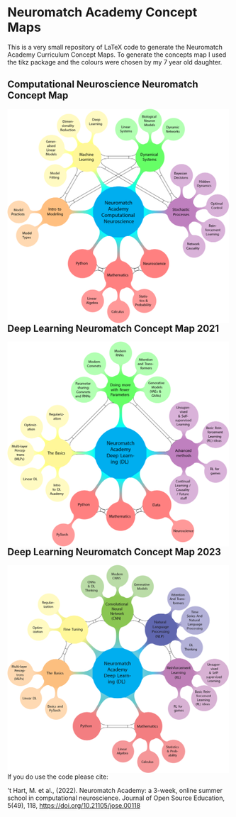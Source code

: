 # Neuromatch Academy Concept Maps
This is a very small repository of LaTeX code to generate the Neuromatch Academy Curriculum Concept Maps.
To generate the concepts map I used the tikz package and the colours were chosen by my 7 year old daughter.

## Computational Neuroscience Neuromatch Concept Map
<img src="NMA_CompNeuro_Map.png"
     alt="NMA Comp Neuro Concept Map"
     style="float: left; margin-right: 10px;" width="500" />
## Deep Learning Neuromatch Concept Map 2021
<img src="NMA_DeepLearning_Map.png"
     alt="NMA Deep Learning Concept Map"
     style="float: left; margin-right: 10px;" width="500" />

## Deep Learning Neuromatch Concept Map 2023

<img src="DL_ConceptMap_2023.png"
     alt="NMA Deep Learning Concept Map 2023"
     style="float: left; margin-right: 10px;" width="500" />

     
If you do use the code please cite:

't Hart, M. et al., (2022). Neuromatch Academy: a 3-week, online summer school in computational neuroscience. Journal of Open Source Education, 5(49), 118, https://doi.org/10.21105/jose.00118
